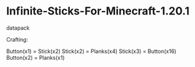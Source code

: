 # Infinite-Sticks-For-Minecraft-1.20.1
datapack

Crafting:

Button(x1) = Stick(x2)
Stick(x2) = Planks(x4)
Stick(x3) = Button(x16)
Button(x2) = Planks(x1)

